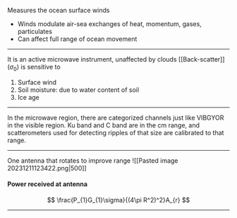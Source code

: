 Measures the ocean surface winds
- Winds modulate air-sea exchanges of heat, momentum, gases, particulates
- Can affect full range of ocean movement
___
It is an active microwave instrument, unaffected by clouds
[[Back-scatter]] ($\sigma_{0}$) is sensitive to 
1. Surface wind
2. Soil moisture: due to water content of soil
3. Ice age
___
In the microwave region, there are categorized channels just like VIBGYOR in the visible region. Ku band and C band are in the $\mathrm{cm}$ range, and scatterometers used for detecting ripples of that size are calibrated to that range.
___
One antenna that rotates to improve range
![[Pasted image 20231211123422.png|500]]
#### Power received at antenna
$$
\frac{P_{1}G_{1}\sigma}{(4\pi R^2)^2}A_{r}
$$
___
